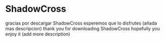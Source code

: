 # ShadowCross
gracias por descargar ShadowCross esperemos que lo disfrutes (añada mas descripcion)
thank you for downloading ShadowCross hopefully you enjoy it (add more description)
